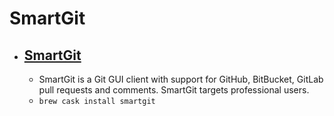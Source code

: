 # SmartGit
- [SmartGit](https://www.syntevo.com/smartgit/)
  - 
  - SmartGit is a Git GUI client with support for GitHub, BitBucket, GitLab pull requests and comments. SmartGit targets professional users.
  - `brew cask install smartgit`
